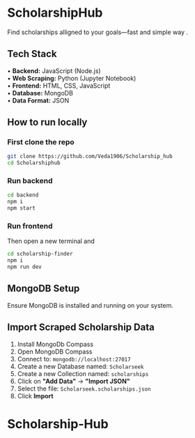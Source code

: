 # ScholarshipHub

Find  scholarships alligned to your goals—fast and  simple way .

## Tech Stack

• **Backend:** JavaScript (Node.js)  
• **Web Scraping:** Python (Jupyter Notebook)  
• **Frontend:** HTML, CSS, JavaScript  
• **Database:** MongoDB  
• **Data Format:** JSON

## How to run locally
### First clone the repo
```bash
git clone https://github.com/Veda1906/Scholarship_hub
cd Scholarshiphub
```

### Run backend
```bash
cd backend
npm i 
npm start
```
### Run frontend
Then open a new terminal and
```bash
cd scholarship-finder
npm i
npm run dev
````
## MongoDB Setup

 Ensure MongoDB is installed and running on your system.
   

##  Import Scraped Scholarship Data

1. Install MongoDb Compass
2. Open MongoDB Compass
3. Connect to: `mongodb://localhost:27017`
4. Create a new Database named: `Scholarseek`
5. Create a new Collection named: `scholarships`
6. Click on **"Add Data"** → **"Import JSON"**
7. Select the file: `Scholarseek.scholarships.json`
8. Click **Import**

   
# Scholarship-Hub
